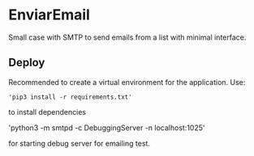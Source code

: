 # EnviarEmail
Small case with SMTP to send emails from a list with minimal interface.

## Deploy

Recommended to create a virtual environment for the application.
Use:
```
'pip3 install -r requirements.txt'
```
to install dependencies

'python3 -m smtpd -c DebuggingServer -n localhost:1025'

for starting debug server for emailing test.
